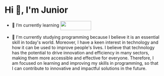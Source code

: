 <h1>Hi 👋, I'm Junior</h1>

- 🌱 I’m currently learning <img align="center" src="https://user-images.githubusercontent.com/116317572/235733319-36bca164-ab7a-4d61-9ec2-0fc380d77e7c.png" width="100" height="30"/>

- 🔭 I'm currently studying programming because I believe it is an essential skill in today's world. Moreover, I have a keen interest in technology and how it can be used to improve people's lives. I believe that technology has the potential to drive innovation and efficiency in many sectors, making them more accessible and effective for everyone. Therefore, I am focused on learning and improving my skills in programming, so that I can contribute to innovative and impactful solutions in the future.



